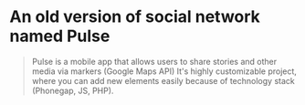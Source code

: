 # An old version of social network named Pulse

> Pulse is a mobile app that allows users to share stories and other media via markers (Google Maps API) It's highly customizable project, where you can add new elements easily because of technology stack (Phonegap, JS, PHP). 


